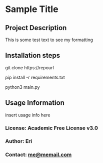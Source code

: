 
# Sample Title

## Project Description
This is some test text to see my formatting

## Installation steps

git clone https://repourl

pip install -r requirements.txt

python3 main.py


## Usage Information
insert usage info here

### License: Academic Free License v3.0
### Author: Eri
### Contact: me@memail.com
